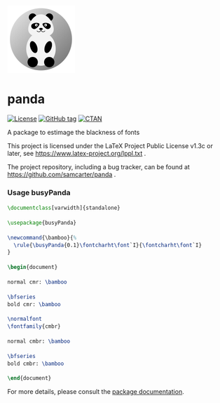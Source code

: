 ![](https://raw.githubusercontent.com/samcarter/panda/main/ICON.png)

# panda

[![License](https://img.shields.io/github/license/samcarter/panda.svg?color=blue)](https://www.latex-project.org/lppl.txt)
[![GitHub tag](https://img.shields.io/github/tag/samcarter/panda.svg?label=current%20version&color=blue)](https://github.com/samcarter/panda/releases/latest)
[![CTAN](https://img.shields.io/ctan/v/panda.svg?color=blue)](https://ctan.org/pkg/panda)

A package to estimage the blackness of fonts

This project is licensed under the LaTeX Project Public License v1.3c or later, see https://www.latex-project.org/lppl.txt . 

The project repository, including a bug tracker, can be found at https://github.com/samcarter/panda .

### Usage busyPanda

```latex
\documentclass[varwidth]{standalone}

\usepackage{busyPanda}

\newcommand{\bamboo}{%
  \rule{\busyPanda{0.1}\fontcharht\font`I}{\fontcharht\font`I}
}

\begin{document}

normal cmr: \bamboo

\bfseries
bold cmr: \bamboo

\normalfont
\fontfamily{cmbr}

normal cmbr: \bamboo

\bfseries
bold cmbr: \bamboo

\end{document}
```

For more details, please consult the [package documentation](https://github.com/samcarter/panda/blob/main/DOCUMENTATION.pdf).
